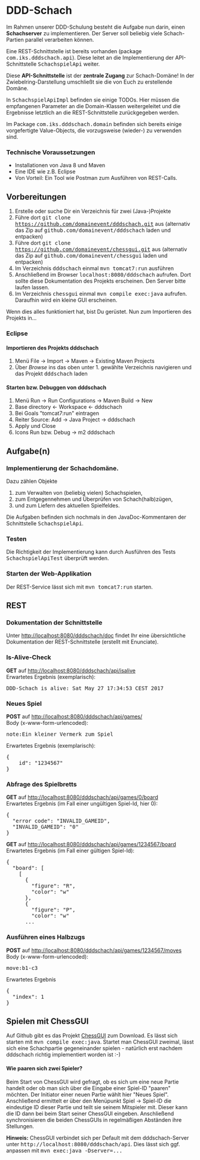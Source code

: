 # DDD-Schach

Im Rahmen unserer DDD-Schulung besteht die Aufgabe nun darin, einen **Schachserver** zu implementieren. Der Server soll beliebig viele Schach-Partien parallel verarbeiten können. 

Eine REST-Schnittstelle ist bereits vorhanden (package <tt>com.iks.dddschach.api</tt>).
Diese leitet an die Implementierung der API-Schnittstelle <tt>SchachspielApi</tt>
weiter.

Diese **API-Schnittstelle** ist der **zentrale Zugang** zur Schach-Domäne! In der Zwiebelring-Darstellung umschließt sie die von Euch zu erstellende Domäne.

In <tt>SchachspielApiImpl</tt> befinden sie einige TODOs. Hier müssen die empfangenen Parameter an die Domain-Klassen weitergeleitet und die Ergebnisse letztlich an die REST-Schnittstelle zurückgegeben werden. 
 
Im Package <tt>com.iks.dddschach.domain</tt> befinden sich bereits einige vorgefertigte Value-Objects, die vorzugsweise (wieder-) zu verwenden sind. 
 
### Technische Voraussetzungen
* Installationen von Java 8 und Maven
* Eine IDE wie z.B. Eclipse
* Von Vorteil: Ein Tool wie Postman zum Ausführen von REST-Calls.

## Vorbereitungen
1. Erstelle oder suche Dir ein Verzeichnis für zwei (Java-)Projekte 
2. Führe dort <tt>git clone https://github.com/domainevent/dddschach.git</tt> aus (alternativ das Zip auf <tt>github.com/domainevent/dddschach</tt> laden und entpacken)
3. Führe dort <tt>git clone https://github.com/domainevent/chessgui.git</tt> aus (alternativ das Zip auf <tt>github.com/domainevent/chessgui</tt> laden und entpacken)
4. Im Verzeichnis <tt>dddschach</tt> einmal <tt>mvn tomcat7:run</tt> ausführen
5. Anschließend im Browser <tt>localhost:8080/dddschach</tt> aufrufen. Dort sollte diese Dokumentation des Projekts erscheinen. Den Server bitte laufen lassen.
6. Im Verzeichnis <tt>chessgui</tt> einmal <tt>mvn compile exec:java</tt> aufrufen. Daraufhin wird ein kleine GUI erscheinen.

Wenn dies alles funktioniert hat, bist Du gerüstet. Nun zum Importieren des Projekts in...
<div style="page-break-after: always;"></div>

### Eclipse
#### Importieren des Projekts dddschach
1. Menü File &rarr; Import &rarr; Maven &rarr; Existing Maven Projects
2. Über *Browse* ins das oben unter 1. gewählte Verzeichnis navigieren und das Projekt <tt>dddschach</tt> laden

#### Starten bzw. Debuggen von dddschach
1. Menü Run &rarr; Run Configurations &rarr; Maven Build &rarr; New
2. Base directory &larr; Workspace &larr; dddschach
3. Bei Goals "tomcat7:run" eintragen 
4. Reiter Source: Add &rarr; Java Project &rarr; dddschach
5. Apply und Close
6. Icons Run bzw. Debug &rarr; m2 dddschach

 
## Aufgabe(n)
### Implementierung der Schachdomäne. 
Dazu zählen Objekte

1. zum Verwalten von (beliebig vielen) Schachspielen, 
2. zum Entgegennehmen und Überprüfen von Schach(halb)zügen, 
3. und zum Liefern des aktuellen Spielfeldes.

Die Aufgaben befinden sich nochmals in den JavaDoc-Kommentaren der Schnittstelle <tt>SchachspielApi</tt>.

### Testen

Die Richtigkeit der Implementierung kann durch Ausführen des Tests 
<tt>SchachspielApiTest</tt> überprüft werden.

### Starten der Web-Applikation
Der REST-Service lässt sich mit <tt>mvn tomcat7:run</tt> starten.
<div style="page-break-after: always;"></div>


## REST
### Dokumentation der Schnittstelle
Unter 
<a href="http://localhost:8080/dddschach/doc">http://localhost:8080/dddschach/doc</a>
findet Ihr eine übersichtliche Dokumentation der REST-Schnittstelle (erstellt mit Enunciate). 


### Is-Alive-Check
**GET** auf <a href="http://localhost:8080/dddschach/api/isalive">http://localhost:8080/dddschach/api/isalive</a><br/>
Erwartetes Ergebnis (exemplarisch): 
<pre>
DDD-Schach is alive: Sat May 27 17:34:53 CEST 2017
</pre>

### Neues Spiel
**POST** auf <a href="http://localhost:8080/dddschach/api/games/">http://localhost:8080/dddschach/api/games/</a><br/>
Body (x-www-form-urlencoded):
<pre>
note:Ein kleiner Vermerk zum Spiel
</pre>
Erwartetes Ergebnis (exemplarisch): 
<pre>
{
    id": "1234567"
}
</pre>

### Abfrage des Spielbretts
**GET** auf <a href="http://localhost:8080/dddschach/api/games/0/board">http://localhost:8080/dddschach/api/games/0/board</a><br/>
Erwartetes Ergebnis (im Fall einer ungültigen Spiel-Id, hier 0): 
<pre>
{
  "error code": "INVALID_GAMEID",
  "INVALID_GAMEID": "0"
}
</pre>
**GET** auf <a href="http://localhost:8080/dddschach/api/games/1234567/board">http://localhost:8080/dddschach/api/games/1234567/board</a><br/>
Erwartetes Ergebnis (im Fall einer gültigen Spiel-Id):
<pre>
{
  "board": [
    [
      {
        "figure": "R",
        "color": "w"
      },
      {
        "figure": "P",
        "color": "w"
      ...
</pre>

### Ausführen eines Halbzugs
**POST** auf <a href="http://localhost:8080/dddschach/api/games/1234567/moves">http://localhost:8080/dddschach/api/games/1234567/moves</a><br/>
Body (x-www-form-urlencoded):
<pre>
move:b1-c3
</pre>
Erwartetes Ergebnis
<pre>
{
  "index": 1
}
</pre>

## Spielen mit ChessGUI
Auf Github gibt es das Projekt
<a href="https://github.com/domainevent/chessgui">ChessGUI</a> zum Download. Es lässt sich starten mit <tt>mvn compile exec:java</tt>. Startet man ChessGUI zweimal, lässt sich eine Schachpartie gegeneinander spielen - natürlich erst nachdem dddschach richtig implementiert worden ist :-)

#### Wie paaren sich zwei Spieler?
Beim Start von ChessGUI wird gefragt, ob es sich um eine neue Partie handelt oder ob man sich über die Eingabe einer Spiel-ID "paaren" möchten. Der Initiator einer neuen Partie wählt hier "Neues Spiel". Anschließend ermittelt er über den Menüpunkt <it>Spiel -> Spiel-ID</it> die eindeutige ID dieser Partie und teilt sie seinem Mitspieler mit. Dieser kann die ID dann bei beim Start seiner ChessGUI eingeben. Anschließend synchronisieren die beiden ChessGUIs in regelmäßigen Abständen ihre Stellungen.

**Hinweis:** ChessGUI verbindet sich per Default mit dem dddschach-Server unter <tt>http://localhost:8080/dddschach/api</tt>. 
Dies lässt sich ggf. anpassen mit <tt>mvn exec:java -Dserver=...</tt>